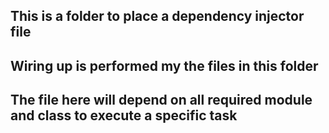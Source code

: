 ## This is a folder to place a dependency injector file
## Wiring up is performed my the files in this folder
## The file here will depend on all required module and class to execute a specific task